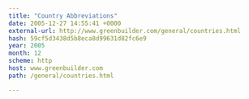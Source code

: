 ```yaml
---
title: "Country Abbreviations"
date: 2005-12-27 14:55:41 +0000
external-url: http://www.greenbuilder.com/general/countries.html
hash: 59cf5d3438d5b8eca8d99631d82fc6e9
year: 2005
month: 12
scheme: http
host: www.greenbuilder.com
path: /general/countries.html

---
```



